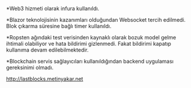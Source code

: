 ﻿*Web3 hizmeti olarak infura kullanıldı.
		
*Blazor teknolojisinin kazanımları olduğundan Websocket tercih edilmedi. Blok çıkarma süresine bağlı timer kullanıldı.

*Ropsten ağındaki test verisinden kaynaklı olarak bozuk model gelme ihtimali olabiliyor ve hata bildirimi gizlenmedi. Fakat bildirimi kapatıp kullanıma devam edilebilmektedir.

*Blockchain servis sağlayıcıları kullanıldığından backend uygulaması gereksinimi olmadı.

http://lastblocks.metinyakar.net
